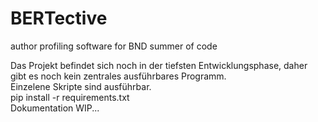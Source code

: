 # BERTective
author profiling software for BND summer of code

Das Projekt befindet sich noch in der tiefsten Entwicklungsphase, daher gibt es noch kein zentrales ausführbares Programm.  
Einzelene Skripte sind ausführbar.  
pip install -r requirements.txt  
Dokumentation WIP...
